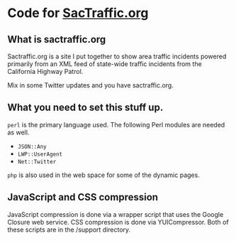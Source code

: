 Code for [SacTraffic.org](http://www.sactraffic.org)
=====

What is sactraffic.org
-----

Sactraffic.org is a site I put together to show area traffic incidents powered primarily from an XML feed of state-wide traffic incidents from the California Highway Patrol.

Mix in some Twitter updates and you have sactraffic.org.

What you need to set this stuff up.
-----

`perl` is the primary language used. The following Perl modules are needed as well.

* `JSON::Any`
* `LWP::UserAgent`
* `Net::Twitter`

`php` is also used in the web space for some of the dynamic pages.

JavaScript and CSS compression
-----

JavaScript compression is done via a wrapper script that uses the Google Closure web service.  CSS compression is done via YUICompressor.  Both of these scripts are in the /support directory.
